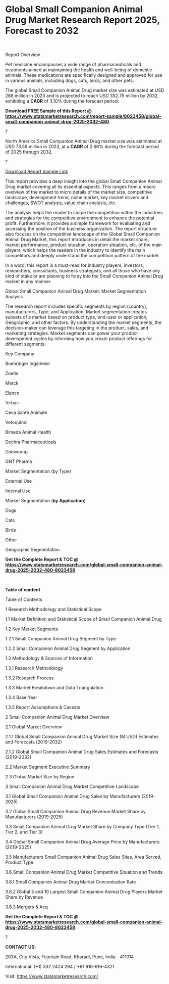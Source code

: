 <h1>Global Small Companion Animal Drug Market Research Report 2025, Forecast to 2032</h1><br/><p>Report Overview</p>
 
 
 
 <p>Pet medicine encompasses a wide range of pharmaceuticals and treatments aimed at maintaining the health and well-being of domestic animals. These medications are specifically designed and approved for use in various animals, including dogs, cats, birds, and other pets.</p>
 
 
 
 <p>The global Small Companion Animal Drug market size was estimated at USD 268 million in 2023 and is projected to reach USD 352.75 million by 2032, exhibiting a <strong>CAGR</strong> of 3.10% during the forecast period.</p>
 
 
 
 <div><b>Download FREE Sample of this Report @ <a href="https://www.statsmarketresearch.com/download-free-sample/8023458/global-small-companion-animal-drug-2025-2032-480">https://www.statsmarketresearch.com/report-sample/8023458/global-small-companion-animal-drug-2025-2032-480</a></b></div>
 
 
 
 <p>? </p>
 
 
 
 <p>North America Small Companion Animal Drug market size was estimated at USD 73.59 million in 2023, at a <strong>CAGR</strong> of 2.66% during the forecast period of 2025 through 2032.</p>
 
 
 
 <p>? </p>
 
 
 
 <p><a href="https://www.statsmarketresearch.com/download-free-sample/8023458/global-small-companion-animal-drug-2025-2032-480">Download Report Sample Link</a></p>
 
 
 
 <p>This report provides a deep insight into the global Small Companion Animal Drug market covering all its essential aspects. This ranges from a macro overview of the market to micro details of the market size, competitive landscape, development trend, niche market, key market drivers and challenges, SWOT analysis, value chain analysis, etc.</p>
 
 
 
 <p>The analysis helps the reader to shape the competition within the industries and strategies for the competitive environment to enhance the potential profit. Furthermore, it provides a simple framework for evaluating and accessing the position of the business organization. The report structure also focuses on the competitive landscape of the Global Small Companion Animal Drug Market, this report introduces in detail the market share, market performance, product situation, operation situation, etc. of the main players, which helps the readers in the industry to identify the main competitors and deeply understand the competition pattern of the market.</p>
 
 
 
 <p>In a word, this report is a must-read for industry players, investors, researchers, consultants, business strategists, and all those who have any kind of stake or are planning to foray into the Small Companion Animal Drug market in any manner.</p>
 
 
 
 <p>Global Small Companion Animal Drug Market: Market Segmentation Analysis</p>
 
 
 
 <p>The research report includes specific segments by region (country), manufacturers, Type, and Application. Market segmentation creates subsets of a market based on product type, end-user or application, Geographic, and other factors. By understanding the market segments, the decision-maker can leverage this targeting in the product, sales, and marketing strategies. Market segments can power your product development cycles by informing how you create product offerings for different segments.</p>
 
 
 
 <p>Key Company</p>
 
 
 
 <p>Boehringer Ingelheim</p>
 
 
 
 <p>Zoetis</p>
 
 
 
 <p>Merck</p>
 
 
 
 <p>Elanco</p>
 
 
 
 <p>Virbac</p>
 
 
 
 <p>Ceva Sante Animale</p>
 
 
 
 <p>Vetoquinol</p>
 
 
 
 <p>Bimeda Animal Health</p>
 
 
 
 <p>Dechra Pharmaceuticals</p>
 
 
 
 <p>Daewoong</p>
 
 
 
 <p>GNT Pharma</p>
 
 
 
 <p>Market Segmentation (by Type)</p>
 
 
 
 <p>External Use</p>
 
 
 
 <p>Internal Use</p>
 
 
 
 <p>Market Segmentation (<strong>by Application</strong>)</p>
 
 
 
 <p>Dogs</p>
 
 
 
 <p>Cats</p>
 
 
 
 <p>Birds</p>
 
 
 
 <p>Other</p>
 
 
 
 <p>Geographic Segmentation</p>
 
 
 
 <div><b>Get the Complete Report & TOC @ <a href="https://www.statsmarketresearch.com/global-small-companion-animal-drug-2025-2032-480-8023458">https://www.statsmarketresearch.com/global-small-companion-animal-drug-2025-2032-480-8023458</a></b></div>
 
 
 
 <p><br />
 
 <b>Table of content</b></p>
 
 
 
 <p>Table of Contents<br />
 
 1 Research Methodology and Statistical Scope<br />
 
 1.1 Market Definition and Statistical Scope of Small Companion Animal Drug<br />
 
 1.2 Key Market Segments<br />
 
 1.2.1 Small Companion Animal Drug Segment by Type<br />
 
 1.2.2 Small Companion Animal Drug Segment by Application<br />
 
 1.3 Methodology & Sources of Information<br />
 
 1.3.1 Research Methodology<br />
 
 1.3.2 Research Process<br />
 
 1.3.3 Market Breakdown and Data Triangulation<br />
 
 1.3.4 Base Year<br />
 
 1.3.5 Report Assumptions & Caveats<br />
 
 2 Small Companion Animal Drug Market Overview<br />
 
 2.1 Global Market Overview<br />
 
 2.1.1 Global Small Companion Animal Drug Market Size (M USD) Estimates and Forecasts (2019-2032)<br />
 
 2.1.2 Global Small Companion Animal Drug Sales Estimates and Forecasts (2019-2032)<br />
 
 2.2 Market Segment Executive Summary<br />
 
 2.3 Global Market Size by Region<br />
 
 3 Small Companion Animal Drug Market Competitive Landscape<br />
 
 3.1 Global Small Companion Animal Drug Sales by Manufacturers (2019-2025)<br />
 
 3.2 Global Small Companion Animal Drug Revenue Market Share by Manufacturers (2019-2025)<br />
 
 3.3 Small Companion Animal Drug Market Share by Company Type (Tier 1, Tier 2, and Tier 3)<br />
 
 3.4 Global Small Companion Animal Drug Average Price by Manufacturers (2019-2025)<br />
 
 3.5 Manufacturers Small Companion Animal Drug Sales Sites, Area Served, Product Type<br />
 
 3.6 Small Companion Animal Drug Market Competitive Situation and Trends<br />
 
 3.6.1 Small Companion Animal Drug Market Concentration Rate<br />
 
 3.6.2 Global 5 and 10 Largest Small Companion Animal Drug Players Market Share by Revenue<br />
 
 3.6.3 Mergers & Acq</p>
 
 
 
 <div><b>Get the Complete Report & TOC @ <a href="https://www.statsmarketresearch.com/global-small-companion-animal-drug-2025-2032-480-8023458">https://www.statsmarketresearch.com/global-small-companion-animal-drug-2025-2032-480-8023458</a></b></div>
 
 
 
 <p>? </p>
 
 
 
 <p><b>CONTACT US:</b><br />
 
 203A, City Vista, Fountain Road, Kharadi, Pune, India - 411014<br />
 
 International: (+1) 332 2424 294 / +91 916-916-4321<br />
 
 Visit: <a href="https://www.statsmarketresearch.com/">https://www.statsmarketresearch.com/</a></p>